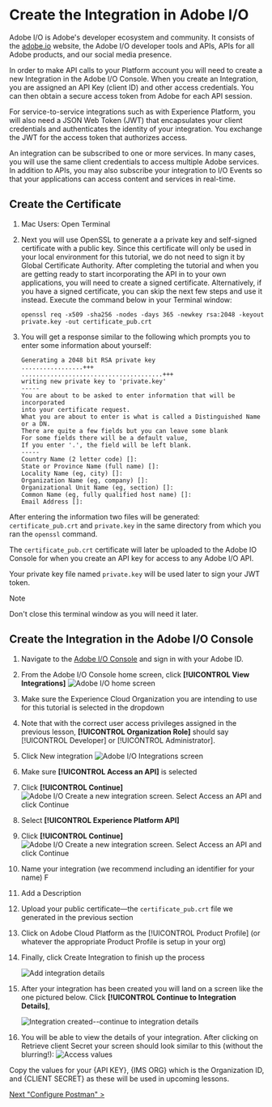 # Create the Integration in Adobe I/O

Adobe I/O is Adobe's developer ecosystem and community. It consists of the [adobe.io](https://www.adobe.io) website, the Adobe I/O developer tools and APIs, APIs for all Adobe products, and our social media presence.

In order to make API calls to your Platform account you will need to create a new Integration in the Adobe I/O Console. When you create an Integration, you are assigned an API Key (client ID) and other access credentials. You can then obtain a secure access token from Adobe for each API session.

For service-to-service integrations such as with Experience Platform, you will also need a JSON Web Token (JWT) that encapsulates your client credentials and authenticates the identity of your integration. You exchange the JWT for the access token that authorizes access.

An integration can be subscribed to one or more services. In many cases, you will use the same client credentials to access multiple Adobe services. In addition to APIs, you may also subscribe your integration to I/O Events so that your applications can access content and services in real-time.
<!-- do we have I/O Events for Platform that we should cover in this tutorial?-->

## Create the Certificate

<!--need to provide an overview of how real companies create and manage these types of certificates. Also need a windows version-->
<!--do we need guidance on what local directory they should create the certificate in? does it matter? in the training i think Thomas suggested keeping things organized for each org you would have access to-->
<!--definitely need to polish the statements about certificate creation and using an existing one-->

1. Mac Users: Open Terminal

1. Next you will use OpenSSL to generate a a private key and self-signed certificate with a public key. Since this certificate will only be used in your local environment for this tutorial, we do not need to sign it by Global Certificate Authority. After completing the tutorial and when you are getting ready to start incorporating the API in to your own applications, you will need to create a signed certificate. Alternatively, if you have a signed certificate, you can skip the next few steps and use it instead.  Execute the command below in your Terminal window:

   ```shell
   openssl req -x509 -sha256 -nodes -days 365 -newkey rsa:2048 -keyout private.key -out certificate_pub.crt
   ```

1. You will get a response similar to the following which prompts you to enter some information about yourself:

    ```shell
    Generating a 2048 bit RSA private key
    .................+++
    .......................................+++
    writing new private key to 'private.key'
    -----
    You are about to be asked to enter information that will be incorporated
    into your certificate request.
    What you are about to enter is what is called a Distinguished Name or a DN.
    There are quite a few fields but you can leave some blank
    For some fields there will be a default value,
    If you enter '.', the field will be left blank.
    -----
    Country Name (2 letter code) []:
    State or Province Name (full name) []:
    Locality Name (eg, city) []:
    Organization Name (eg, company) []:
    Organizational Unit Name (eg, section) []:
    Common Name (eg, fully qualified host name) []:
    Email Address []:
    ```

After entering the information two files will be generated: `certificate_pub.crt` and `private.key` in the same directory from which you ran the `openssl` command.

The `certificate_pub.crt` certificate will later be uploaded to the Adobe IO Console for when you create an API key for access to any Adobe I/O API.

Your private key file named `private.key` will be used later to sign your JWT token.

>[!NOTE]
>
> Don't close this terminal window as you will need it later.

## Create the Integration in the Adobe I/O Console

1. Navigate to the [Adobe I/O Console](https://console.adobe.io/) and sign in with your Adobe ID.

1. From the Adobe I/O Console home screen, click **[!UICONTROL View Integrations]**
  ![Adobe I/O home screen](../assets/createIntegration-ioConsole-home.png)

1. Make sure the Experience Cloud Organization you are intending to use for this tutorial is selected in the dropdown
1. Note that with the correct user access privileges assigned in the previous lesson, **[!UICONTROL Organization Role]** should say [!UICONTROL Developer] or [!UICONTROL Administrator].
1. Click New integration
  ![Adobe I/O Integrations screen](../assets/createIntegration-ioConsole-integrations.png)

1. Make sure **[!UICONTROL Access an API]** is selected
1. Click **[!UICONTROL Continue]**
  ![Adobe I/O Create a new integration screen. Select Access an API and click Continue](../assets/createIntegration-ioConsole-createANewIntegration.png)

1. Select **[!UICONTROL Experience Platform API]**
1. Click **[!UICONTROL Continue]**
 ![Adobe I/O Create a new integration screen. Select Access an API and click Continue](../assets/createIntegration-ioConsole-createAPlatformIntegration.png)

1. Name your integration (we recommend including an identifier for your name) F
1. Add a Description
1. Upload your public certificate&mdash;the `certificate_pub.crt` file we generated in the previous section
1. Click on Adobe Cloud Platform as the [!UICONTROL Product Profile] (or whatever the appropriate Product Profile is setup in your org) <!--when might there be other profiles? depending on the admin setup? when should they be used? -->
1. Finally, click Create Integration to finish up the process

   ![Add integration details](../assets/createIntegration-ioConsole-createIntegration.png)

1. After your integration has been created you will land on a screen like the one pictured below. Click **[!UICONTROL Continue to Integration Details]**,

   ![Integration created--continue to integration details](../assets/createIntegration-ioConsole-continueToDetails.png)
1. You will be able to view the details of your integration. After clicking on Retrieve client Secret your screen should look similar to this (without the blurring!):
   ![Access values](../assets/createIntegration-ioConsole-details.png)

Copy the values for your {API KEY}, {IMS ORG} which is the Organization ID, and {CLIENT SECRET} as these will be used in upcoming lessons.

[Next "Configure Postman" >](configure-postman.md)
